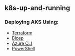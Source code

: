 ## k8s-up-and-running

### Deploying AKS Using:

- [Terraform](https://github.com/chadmcrowell/k8s-up-and-running/tree/main/terraform)
- [Bicep](https://github.com/chadmcrowell/k8s-up-and-running/tree/main/bicep)
- [Azure CLI](https://github.com/chadmcrowell/k8s-up-and-running/tree/main/azurecli)
- [PowerShell](https://github.com/chadmcrowell/k8s-up-and-running/tree/main/powershell)
